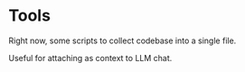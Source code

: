 # Tools


Right now, some scripts to collect codebase into a single file.

Useful for attaching as context to LLM chat.


